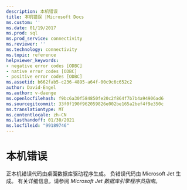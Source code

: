 ```yaml
---
description: 本机错误
title: 本机错误 |Microsoft Docs
ms.custom: ''
ms.date: 01/19/2017
ms.prod: sql
ms.prod_service: connectivity
ms.reviewer: ''
ms.technology: connectivity
ms.topic: reference
helpviewer_keywords:
- negative error codes [ODBC]
- native error codes [ODBC]
- positive error codes [ODBC]
ms.assetid: b662fab5-c236-4895-a64f-00c9c6c652c2
author: David-Engel
ms.author: v-daenge
ms.openlocfilehash: f9bc6a30f584850fe20c2f864f7b7b4a94906ad6
ms.sourcegitcommit: 33f0f190f962059826e002be165a2bef4f9e350c
ms.translationtype: MT
ms.contentlocale: zh-CN
ms.lasthandoff: 01/30/2021
ms.locfileid: "99189746"
---
```

# <a name="native-error"></a>本机错误
正本机错误代码由桌面数据库驱动程序生成。 负错误代码由 Microsoft Jet 生成。 有关详细信息，请参阅 *Microsoft Jet 数据库引擎程序员指南*。
